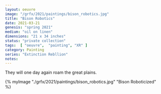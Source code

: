 ```yaml
---
layout: oeuvre 
image: "/grfx/2021/paintings/bison_robotics.jpg"
title: "Bison Robotics"
date: 2021-03-21
genesis: "spring 2021"
medium: "oil on linen"
dimensions: "21 x 34 inches"
status: "private collection" 
tags:  [ "oeuvre",  "painting", "XR" ]  
category: Painting 
series: "Extinction Rebllion"
notes: 
---
```


They will one day again roam the great plains. 

{% myImage "./grfx/2021/paintings/bison_robotics.jpg" "Bison Roboticized" %}
